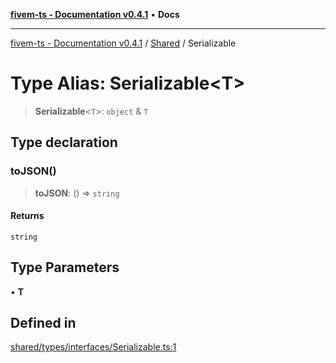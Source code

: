 [**fivem-ts - Documentation v0.4.1**](../../../README.md) • **Docs**

***

[fivem-ts - Documentation v0.4.1](../../../README.md) / [Shared](../README.md) / Serializable

# Type Alias: Serializable\<T\>

> **Serializable**\<`T`\>: `object` & `T`

## Type declaration

### toJSON()

> **toJSON**: () => `string`

#### Returns

`string`

## Type Parameters

• **T**

## Defined in

[shared/types/interfaces/Serializable.ts:1](https://github.com/Purpose-Dev/fivem-ts/blob/af9f57481b70813a163451854c2103aaaed13195/src/shared/types/interfaces/Serializable.ts#L1)
